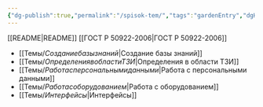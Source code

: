 ```yaml
---
{"dg-publish":true,"permalink":"/spisok-tem/","tags":"gardenEntry","dgHomeLink":true,"dgPassFrontmatter":false}
---
```


[[README|README]]
[[ГОСТ Р 50922-2006|ГОСТ Р 50922-2006]]
- [[Темы/$Создание базы знаний|$Создание базы знаний]]
- [[Темы/$Определения в области ТЗИ|$Определения в области ТЗИ]]
- [[Темы/$Работа с персональными данными|$Работа с персональными данными]]
- [[Темы/$Работа с оборудованием|$Работа с оборудованием]]
- [[Темы/$Интерфейсы|$Интерфейсы]]